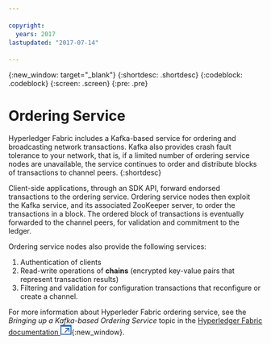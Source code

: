 ```yaml
---

copyright:
  years: 2017
lastupdated: "2017-07-14"

---
```


{:new_window: target="_blank"}
{:shortdesc: .shortdesc}
{:codeblock: .codeblock}
{:screen: .screen}
{:pre: .pre}


# Ordering Service

Hyperledger Fabric includes a Kafka-based service for ordering and broadcasting network transactions. Kafka also provides crash fault tolerance to your network, that is, if a limited number of ordering service nodes are unavailable, the service continues to order and distribute blocks of transactions to channel peers.
{:shortdesc}

Client-side applications, through an SDK API, forward endorsed transactions to the ordering service. Ordering service nodes then exploit the Kafka service, and its associated ZooKeeper server, to order the transactions in a block. The ordered block of transactions is eventually forwarded to the channel peers, for validation and commitment to the ledger.

Ordering service nodes also provide the following services:

1. Authentication of clients
2. Read-write operations of **chains** (encrypted key-value pairs that represent transaction results)
3. Filtering and validation for configuration transactions that reconfigure or create a channel.  

For more information about Hyperleder Fabric ordering service, see the *Bringing up a Kafka-based Ordering Service* topic in the [Hyperledger Fabric documentation ![External link icon](images/external_link.svg "External link icon")](http://hyperledger-fabric.readthedocs.io/en/latest/){:new_window}.
